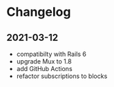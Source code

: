 # Changelog

## 2021-03-12

* compatibilty with Rails 6
* upgrade Mux to 1.8
* add GitHub Actions
* refactor subscriptions to blocks
